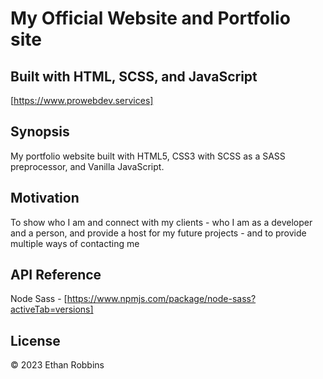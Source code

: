 # My Official Website and Portfolio site

## Built with HTML, SCSS, and JavaScript

[https://www.prowebdev.services]

## Synopsis

My portfolio website built with HTML5, CSS3 with SCSS as a SASS preprocessor, and Vanilla JavaScript.

## Motivation

To show who I am and connect with my clients - who I am as a developer and a person, and provide
a host for my future projects - and to provide multiple ways of contacting me

## API Reference

Node Sass - [https://www.npmjs.com/package/node-sass?activeTab=versions]

## License

&copy; 2023 Ethan Robbins
